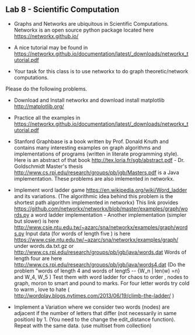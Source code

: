 ## Lab 8 - Scientific Computation 

- Graphs and Networks are ubiquitous in Scientific Computations. Networkx is an open source python package located here https://networkx.github.io/

- A nice tutorial may be found in https://networkx.github.io/documentation/latest/_downloads/networkx_tutorial.pdf

- Your task for this class is to use networkx to do graph theoretic/network computations.

Please do the following problems.

- Download and Install networkx and download install matplotlib http://matplotlib.org/ 

- Practice all the examples in https://networkx.github.io/documentation/latest/_downloads/networkx_tutorial.pdf

- Stanford Graphbase is a book written by Prof. Donald Knuth and contains many interesting examples on graph algorithms and implementations of programs (written in literate programming style). Here is an abstract of that book http://tex.loria.fr/sgb/abstract.pdf - Dr. Goldschmidt Master's thesis http://www.cs.rpi.edu/research/groups/pb/jgb/Masters.pdf is a Java implementation.  These problems are also imlemented in networkx.

- Implement word ladder game https://en.wikipedia.org/wiki/Word_ladder and its variations. (The algorithmic idea behind this
problem is the shortest path algorithm implemented in networkx) This link provides https://github.com/networkx/networkx/blob/master/examples/graph/words.py a word ladder implementation - Another implementation (simpler but slower) is here http://www.csie.ntu.edu.tw/~azarc/sna/networkx/examples/graph/words.py 
Input data (for words of length five ) is here https://www.csie.ntu.edu.tw/~azarc/sna/networkx/examples/graph/ under words.da.txt.gz or http://www.cs.rpi.edu/research/groups/pb/jgb/java/words.dat 
Words of length four are here http://www.cs.rpi.edu/research/groups/pb/jgb/java/words4.dat (Do the problem  "words of length 4 and words of lengt5 --  {W_n | len(w) =n} and W_4, W_5 )
Test them with word ladder for chaos to  order , nodes to graph, moron to smart and pound to marks.  For four letter words try 
cold to warm , love to hate ( http://wordplay.blogs.nytimes.com/2013/06/19/climb-the-ladder/ )

-  Implement a Variation where we consider two words (nodes) are adjacent if the number of letters that differ (not necessarily in same position) by 1. (You need to the change the edit_distance function). Repeat with the same data.
(use multiset from collection)
